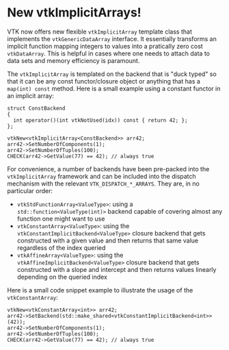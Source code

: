 # New vtkImplicitArrays!

VTK now offers new flexible `vtkImplicitArray` template class that implements the `vtkGenericDataArray` interface. It essentially transforms an implicit function mapping integers to values into a pratically zero cost `vtkDataArray`. This is helpful in cases where one needs to attach data to data sets and memory efficiency is paramount.

The `vtkImplicitArray` is templated on the backend that is "duck typed" so that it can be any const functor/closure object or anything that has a `map(int) const` method. Here is a small example using a constant functor in an implicit array:

```
struct ConstBackend
{
  int operator()(int vtkNotUsed(idx)) const { return 42; };
};

vtkNew<vtkImplicitArray<ConstBackend>> arr42;
arr42->SetNumberOfComponents(1);
arr42->SetNumberOfTuples(100);
CHECK(arr42->GetValue(77) == 42); // always true
```

For convenience, a number of backends have been pre-packed into the `vtkImplicitArray` framework and can be included into the dispatch mechanism with the relevant `VTK_DISPATCH_*_ARRAYS`. They are, in no particular order:

- `vtkStdFunctionArray<ValueType>`: using a `std::function<ValueType(int)>` backend capable of covering almost any function one might want to use
- `vtkConstantArray<ValueType>`: using the `vtkConstantImplicitBackend<ValueType>` closure backend that gets constructed with a given value and then returns that same value regardless of the index queried
- `vtkAffineArray<ValueType>`: using the `vtkAffineImplicitBackend<ValueType>` closure backend that gets constructed with a slope and intercept and then returns values linearly depending on the queried index

Here is a small code snippet example to illustrate the usage of the `vtkConstantArray`:

```
vtkNew<vtkConstantArray<int>> arr42;
arr42->SetBackend(std::make_shared<vtkConstantImplicitBackend<int>>(42));
arr42->SetNumberOfComponents(1);
arr42->SetNumberOfTuples(100);
CHECK(arr42->GetValue(77) == 42); // always true
```
